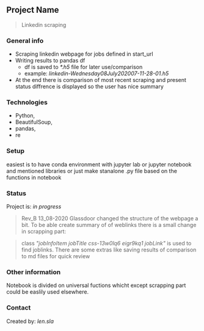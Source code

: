## Project Name
> Linkedin scraping

### General info
* Scraping linkedin webpage for jobs defined in start_url
* Writing results to pandas df
    * df is saved to _*.h5_ file for later use/comparison
    * example: _linkedin-Wednesday08July202007-11-28-01.h5_
* At the end there is comparison of most recent scraping and present status diffrence is displayed so the user has nice summary


### Technologies
* Python, 
* BeautifulSoup, 
* pandas, 
* re

### Setup
easiest is to have conda environment with jupyter lab or jupyter notebook and mentioned libraries
or just make  stanalone .py file based on the functions in notebook


### Status
Project is: _in progress_ 

>Rev_B 13_08-2020
Glassdoor changed the structure of the webpage a bit.
To be able  create summary of of weblinks there is a small change in scrapping part:   

>class _"jobInfoItem jobTitle css-13w0lq6 eigr9kq1 jobLink"_ is used to find joblinks.
There are some extras like saving results of comparison to md files for quick review

### Other information
Notebook is divided on universal fuctions whicht except scrapping part could be easlily used elsewhere.




### Contact
Created by: _len.sla_


